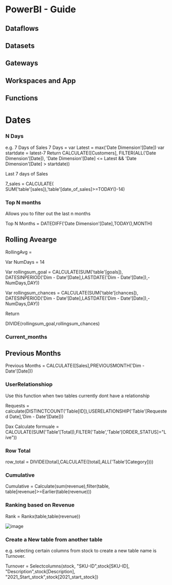 # PowerBI - Guide

## Dataflows

## Datasets

## Gateways

## Workspaces and App

## Functions

# Dates

### N Days
e.g. 7 Days of Sales
7 Days = 
  var Latest = max('Date Dimension'[Date])
  var startdate = latest-7 
Return
  CALCULATE([Customers], FILTER(ALL('Date Dimension'[Date]), 'Date Dimension'[Date] <= Latest &&  'Date Dimension'[Date] > startdate))
  
 Last 7 days of Sales
 
 7_sales = CALCULATE( SUM('table'[sales]),'table'[date_of_sales]>=TODAY()-14)
  

### Top N months

Allows you to filter out the last n months 

Top N Months = DATEDIFF('Date Dimension'[Date],TODAY(),MONTH)

## Rolling Avearge
RollingAvg = 

  Var NumDays = 14

  Var rollingsum_goal =   CALCULATE(SUM('table'[goals]), DATESINPERIOD('Dim - Date'[Date],LASTDATE('Dim - Date'[Date]),-NumDays,DAY))
  
  Var rollingsum_chances = CALCULATE(SUM('table'[chances]), DATESINPERIOD('Dim - Date'[Date],LASTDATE('Dim - Date'[Date]),-NumDays,DAY))

Return 
  
  DIVIDE(rollingsum_goal,rollingsum_chances)


### Current_months

## Previous Months 

Previous Months = CALCULATE([Sales],PREVIOUSMONTH('Dim - Date'[Date]))

### UserRelationshiop
Use this function when two tables currently dont have a relationship

Requests = calculate(DISTINCTCOUNT('Table[ID]),USERELATIONSHIP('Table'[Requested Date],'Dim - Date'[Date]))

Dax Calculate formuale = CALCULATE(SUM('Table'[Total]),FILTER('Table','Table'[ORDER_STATUS]="Live"))



### Row Total

row_total = DIVIDE([total],CALCULATE([total],ALL('Table'[Category])))

### Cumulative 
Cumulative  = Calculate(sum(revenue),filter(table, table[revenue]>=Earlier(table(revenue)))

### Ranking based on Revenue
Rank = Rankx(table,table(revenue))

![image](https://user-images.githubusercontent.com/60583082/219952480-f317b96e-0fe4-41b6-bff2-498d532de4fc.png)


### Create a New table from another table
e.g. selecting certain columns from stock to create a new table name is Turnover.

Turnover = Selectcolumns(stock,
                         "SKU-ID",stock[SKU-ID],
                         "Description",stock[Description],
                         "2021_Start_stock",stock[2021_start_stock])
